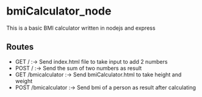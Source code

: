 # bmiCalculator_node
This is a basic BMI calculator written in nodejs and express

## Routes
  * GET / :->
    Send index.html file to take input to add 2 numbers
  * POST / :->
    Send the sum of two numbers as result
  * GET /bmicalculator :->
    Send bmiCalculator.html to take height and weight
   * POST /bmicalculator :->
    Send bmi of a person as result after calculating
